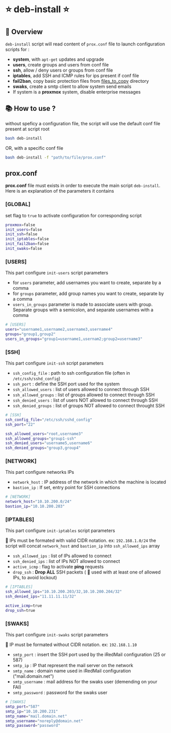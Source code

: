 # ⭐ deb-install ⭐

## 👀 Overview

`deb-install` script will read content of `prox.conf` file to launch configuration scripts for :
- **system**, with `apt-get` updates and upgrade
- **users**, create groups and users from conf file
- **ssh**, allow / deny users or groups from conf file
- **iptables**, add SSH and ICMP rules for ips present if conf file
- **fail2ban**, copy basic protection files from [files_to_copy](../../scripts/files_to_copy) directory
- **swaks**, create a smtp client to allow system send emails
- If system is a **proxmox** system, disable enterprise messages

## 📚 How to use ?
without speficy a configuration file, the script will use the default conf file present at script root
```sh
bash deb-install 
```
OR, with a specific conf file
```sh
bash deb-install -f "path/to/file/prox.conf"
```

## prox.conf

**prox.conf** file must exists in order to execute the main script `deb-install`. Here is an explanation of the parameters it contains

### [GLOBAL]

set flag to `true` to activate configuration for corresponding script
```sh
proxmox=false
init_users=false
init_ssh=false
init_iptables=false
init_fail2ban=false
init_swaks=false
```


### [USERS]
This part configure `init-users` script parameters

- for `users` parameter, add usernames you want to create, separate by a comma
- for `groups` parameter, add group names you want to create, separate by a comma
- `users_in_groups` parameter is made to associate users with group. Separate groups with a semicolon, and separate usernames with a comma

```sh
# [USERS]
users="username1,username2,username3,username4"
groups="group1,group2"
users_in_groups="group1=username1,usernam2;group2=username3"
```



### [SSH]
This part configure `init-ssh` script parameters

- `ssh_config_file` :  path to ssh configuration file (often in `/etc/ssh/sshd_config`)
- `ssh_port` : define the SSH port used for the system
- `ssh_allowed_users` : list of users allowed to connect through SSH
- `ssh_allowed_groups` : list of groups allowed to connect through SSH
- `ssh_denied_users` : list of users NOT allowed to connect through SSH
- `ssh_denied_groups` : list of groups NOT allowed to connect throught SSH

```sh
# [SSH]
ssh_config_file="/etc/ssh/sshd_config"
ssh_port="22"

ssh_allowed_users="root,username3"
ssh_allowed_groups="group1-ssh"
ssh_denied_users="username5,username6"
ssh_denied_groups="group3,group4"
```



### [NETWORK]
This part configure networks IPs
- `network_host` : IP address of the network in which the machine is located
- `bastion_ip` : If set, entry point for SSH connections

```sh
# [NETWORK]
network_host="10.10.200.0/24"
bastion_ip="10.10.200.203"
```



### [IPTABLES]
This part configure `init-iptables` script parameters

🚨 IPs must be formated with valid CIDR notation. ex: `192.168.1.0/24`
the script will concat `network_host` and `bastion_ip` into `ssh_allowed_ips` array

- `ssh_allowed_ips` : list of IPs allowed to connect
- `ssh_denied_ips` : list of IPs NOT allowed to connect
- `active_icmp` : flag to activate **ping** requests
- `drop_ssh` : **Drop ALL** SSH packets ( 🚨 used with at least one of allowed IPs, to avoid lockout)

```sh
# [IPTABLES]
ssh_allowed_ips="10.10.200.203/32,10.10.200.204/32"
ssh_denied_ips="11.11.11.11/32"

active_icmp=true
drop_ssh=true
```



### [SWAKS]
This part configure `init-swaks` script parameters

🚨 IP must be formated without CIDR notation. ex: `192.168.1.10`

- `smtp_port` : insert the SSH port used by the iRedMail configuration (25 or 587)
- `smtp_ip` : IP that represent the mail server on the network
- `smtp_name` : domain name used in iRedMail configuration ("mail.domain.net")
- `smtp_username` : mail address for the swaks user (demending on your FAI)
- `smtp_password` : password for the swaks user

```sh
# [SWAKS]
smtp_port="587"
smtp_ip="10.10.200.231"
smtp_name="mail.domain.net"
smtp_username="noreply@domain.net"
smtp_password="password"
```